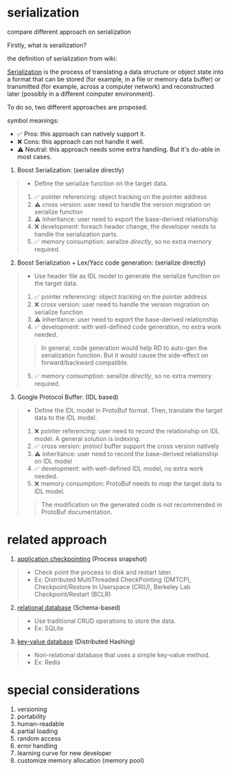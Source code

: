 # serialization
 compare different approach on serialization
 
 Firstly, what is serailization?

 the definition of serialization from wiki:
 
 [Serialization](https://en.wikipedia.org/wiki/Serialization) is the process of translating a data structure or object state into a format that can be stored (for example, in a file or memory data buffer) or transmitted (for example, across a computer network) and reconstructed later (possibly in a different computer environment).

 To do so, two different approaches are proposed.

 symbol meanings:
 - ✅ Pros:    this approach can natively support it.
 - ❌ Cons:    this approach can not handle it well.
 - ⚠️ Neutral: this approach needs some extra handling. But it's do-able in most cases.
 
 1. Boost Serialization: (serialize directly)
 > - Define the serialize function on the target data.
 > 1. ✅ pointer referencing: object tracking on the pointer address
 > 2. ⚠️ cross version: user need to handle the version migration on serialize function
 > 3. ⚠️ inheritance: user need to export the base-derived relationship
 > 4. ❌ development: foreach header change, the developer needs to handle the serialization parts.
 > 5. ✅ memory consumption: serailze *directly*, so no extra memory required.

 2. Boost Serialization + Lex/Yacc code generation: (serialize directly)
 > - Use header file as IDL model to generate the serialize function on the target data.
 > 1. ✅ pointer referencing: object tracking on the pointer address
 > 2. ❌ cross version: user need to handle the version migration on serialize function
 > 3. ⚠️ inheritance: user need to export the base-derived relationship
 > 4. ✅ development: with well-defined code generation, no extra work needed.
 >> In general, code generation would help RD to auto-gen the serialization function. 
 >> But it would cause the side-effect on forward/backward compatible.
 > 5. ✅ memory consumption: serailze *directly*, so no extra memory required.
 
 3. Google Protocol Buffer: (IDL based)
 > - Define the IDL model in ProtoBuf format. Then, translate the target data to the IDL model.
 > 1. ❌ pointer referencing: user need to record the relationship on IDL model. A general solution is indexing.
 > 2. ✅ cross version: protocl buffer support the cross version natively
 > 3. ⚠️ inheritance: user need to record the base-derived relationship on IDL model
 > 4. ✅ development: with well-defined IDL model, no extra work needed.
 > 5. ❌ memory consumption: ProtoBuf needs to *map* the target data to IDL model.
 >> The modification on the generated code is not recommended in ProtoBuf documentation.

# related approach
 1. [application checkpointing](https://en.wikipedia.org/wiki/Application_checkpointing) (Process snapshot)
 > - Check point the process to disk and restart later. 
 > - Ex: Distributed MultiThreaded CheckPointing (DMTCP), Checkpoint/Restore In Userspace (CRIU), Berkeley Lab Checkpoint/Restart (BCLR)
 2. [relational database](https://en.wikipedia.org/wiki/Relational_database) (Schema-based)
 > - Use traditional CRUD operations to store the data.
 > - Ex: SQLite
 3. [key-value database](https://en.wikipedia.org/wiki/Key–value_database) (Distributed Hashing)
 > - Non-relational database that uses a simple key-value method.
 > - Ex: Redis

 # special considerations
 1. versioning
 2. portability
 3. human-readable
 4. partial loading
 5. random access
 6. error handling
 7. learning curve for new developer
 8. customize memory allocation (memory pool)
